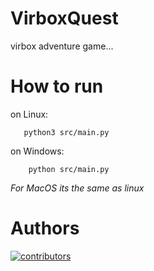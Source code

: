 # VirboxQuest
virbox adventure game...

# How to run

on Linux:

```
   python3 src/main.py
```

on Windows:

```
    python src/main.py
```

*For MacOS its the same as linux*

# Authors

[![contributors](https://contrib.rocks/image?repo=abrik1/VirboxQuest)](https://github.com/abrik1/VirboxQuest/graphs/contributors)
